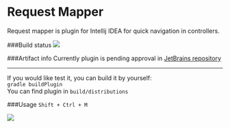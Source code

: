 # Request Mapper
Request mapper is plugin for Intellij IDEA for quick navigation in controllers.

###Build status
![](https://travis-ci.org/viartemev/requestmapper.svg?branch=master)

###Artifact info
Currently plugin is pending approval in [JetBrains repository](https://plugins.jetbrains.com/plugin/9550-request-mapper)</br>

---
If you would like test it, you can build it by yourself:</br>
```gradle buildPlugin```<br/>
You can find plugin in ```build/distributions```

###Usage
```Shift + Ctrl + M```

![](requestmapper.gif)